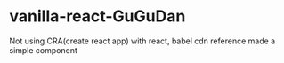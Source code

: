 # vanilla-react-GuGuDan
Not using CRA(create react app) with react, babel cdn reference made a simple component

